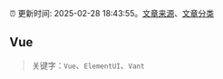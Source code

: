 :alarm_clock: 更新时间: 2025-02-28 18:43:55。[文章来源](/README.md)、[文章分类](/TAGS.md)

## Vue


> 关键字：`Vue`、`ElementUI`、`Vant`



